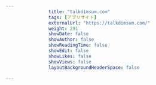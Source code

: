 ---
                title: "talkdimsum.com"
                tags: [アプリサイト]
                externalUrl: "https://talkdimsum.com/"
                weight: 291
                showDate: false
                showAuthor: false
                showReadingTime: false
                showEdit: false
                showLikes: false
                showViews: false
                layoutBackgroundHeaderSpace: false
                ---

